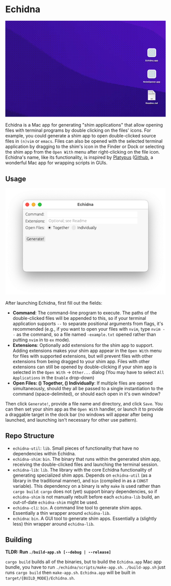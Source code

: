 
# Echidna

![Screenshot](media/opening_file.gif)

Echidna is a Mac app for generating "shim applications" that allow opening files with terminal programs by double clicking on the files' icons. For example, you could generate a shim app to open double-clicked source files in `(n)vim` or `emacs`. Files can also be opened with the selected terminal application by dragging to the shim's icon in the Finder or Dock or selecting the shim app from the `Open With` menu after right-clicking on the file icon. Echidna's name, like its functionality, is inspired by [Platypus](https://sveinbjorn.org/platypus) ([Github](https://github.com/sveinbjornt/Platypus), a wonderful Mac app for wrapping scripts in GUIs.


## Usage

![Screenshot](media/screenshot_0.png)

After launching Echidna, first fill out the fields:

- **Command**: The command-line program to execute. The paths of the double-clicked files will be appended to this, so if your terminal application supports `--` to separate positional arguments from flags, it's recommended (e.g., if you want to open your files with `nvim`, type `nvim --` as the command, so a file named `-example.txt` opened rather than putting `nvim` in to `ex` mode).
- **Extensions**: Optionally add extensions for the shim app to support. Adding extensions makes your shim app appear in the `Open With` menu for files with supported extensions, but will prevent files with other extensions from being dragged to your shim app. Files with other extensions can still be opened by double-clicking if your shim app is selected in the `Open With` -> `Other...` dialog (You may have to select `All Applications` in the `Enable` drop-down)
- **Open Files: () Together, () Individually**: If multiple files are opened simultaneously, should they all be passed to a single instantiation to the command (space-delimited), or should each open in it's own window?

Then click `Generate!`, provide a file name and directory, and click `Save`. You can then set your shim app as the `Open With` handler, or launch it to provide a draggable target in the dock bar (no windows will appear after being launched, and launching isn't necessary for other use pattern).


## Repo Structure

- `echidna-util`: `lib`. Small pieces of functionality that have no dependencies within Echidna.
- `echidna-shim`: `bin`. The binary that runs within the generated shim app, receiving the double-clicked files and launching the terminal session.
- `echidna-lib`: `lib`. The library with the core Echidna functionality of generating specialized shim apps. Depends on `echidna-util` (as a library in the traditional manner), and `bin` (compiled in as a `CONST` variable). This dependency on a binary is why `make` is used rather than `cargo build`: `cargo` does not (yet) support binary dependencies, so if `echidna-shim` is not manually rebuilt before each `echidna-lib` build, an out-of-date `echidna-shim` might be used.
- `echidna-cli`: `bin`. A command line tool to generate shim apps. Essentially a thin wrapper around `echidna-lib`.
- `echidna`: `bin`. A GUI tool to generate shim apps. Essentially a (slightly less) thin wrapper around `echidna-lib`.


## Building

**TLDR: Run `./build-app.sh [--debug | --release]`**

`cargo build` builds all of the binaries, but to build the `Echidna.app` Mac app bundle, you have to run `./echidna/scripts/make-app.sh`. `./build-app.sh` just runs `cargo build` then `make-app.sh`. `Echidna.app` will be built in `target/{BUILD_MODE}/Echidna.sh`.
